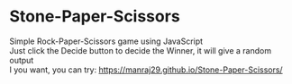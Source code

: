 # Stone-Paper-Scissors
Simple Rock-Paper-Scissors game using JavaScript
<br>
Just click the Decide button to decide the Winner, it will give a random output<br>
I you want, you can try: https://manraj29.github.io/Stone-Paper-Scissors/
